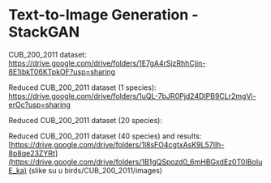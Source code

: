 # Text-to-Image Generation - StackGAN

CUB_200_2011 dataset: 
https://drive.google.com/drive/folders/1E7gA4rSjzRhhCjin-8E1ibkT06KTpkOF?usp=sharing

Reduced CUB_200_2011 dataset (1 species): 
https://drive.google.com/drive/folders/1uQL-7bJR0Pjd24DIPB9CLr2mgVj-erOc?usp=sharing

Reduced CUB_200_2011 dataset (20 species): 


Reduced CUB_200_2011 dataset (40 species) and results: 
[https://drive.google.com/drive/folders/1l8sFO4cgtxAsK9L57Ilh-8p8qe23ZYRt](https://drive.google.com/drive/folders/1B1gQSpozd0_6mHBGxdEz0T0IBoIuE_ka) (slike su u birds/CUB_200_2011/images)





